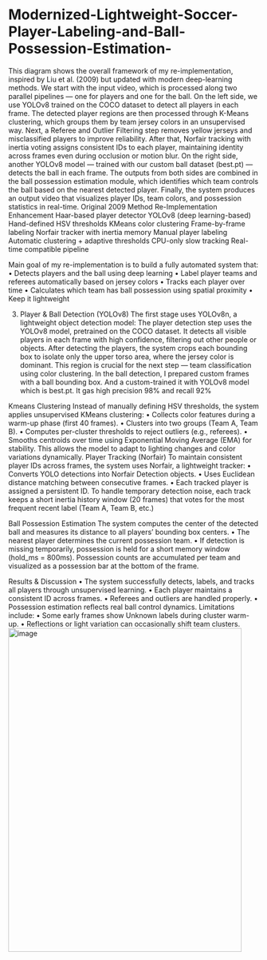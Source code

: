 # Modernized-Lightweight-Soccer-Player-Labeling-and-Ball-Possession-Estimation-


This diagram shows the overall framework of my re-implementation, inspired by Liu et al. (2009) but updated with modern deep-learning methods.
We start with the input video, which is processed along two parallel pipelines — one for players and one for the ball.
On the left side, we use YOLOv8 trained on the COCO dataset to detect all players in each frame.
The detected player regions are then processed through K-Means clustering, which groups them by team jersey colors in an unsupervised way.
Next, a Referee and Outlier Filtering step removes yellow jerseys and misclassified players to improve reliability.
After that, Norfair tracking with inertia voting assigns consistent IDs to each player, maintaining identity across frames even during occlusion or motion blur.
On the right side, another YOLOv8 model — trained with our custom ball dataset (best.pt) — detects the ball in each frame.
The outputs from both sides are combined in the ball possession estimation module, which identifies which team controls the ball based on the nearest detected player.
Finally, the system produces an output video that visualizes player IDs, team colors, and possession statistics in real-time.
Original 2009 Method	Re-Implementation Enhancement
Haar-based player detector	YOLOv8 (deep learning-based)
Hand-defined HSV thresholds	KMeans color clustering
Frame-by-frame labeling	Norfair tracker with inertia memory
Manual player labeling	Automatic clustering + adaptive thresholds
CPU-only slow tracking	Real-time compatible pipeline


Main goal of my re-implementation is to build a fully automated system that:
•	Detects players and the ball using deep learning 
•	Label player teams and referees automatically based on jersey colors
•	Tracks each player over time
•	Calculates which team has ball possession using spatial proximity
•	Keep it lightweight

3. Player & Ball Detection (YOLOv8)
The first stage uses YOLOv8n, a lightweight object detection model:
The player detection step uses the YOLOv8 model, pretrained on the COCO dataset.
It detects all visible players in each frame with high confidence, filtering out other people or objects. After detecting the players, the system crops each bounding box to isolate only the upper torso area, where the jersey color is dominant.
This region is crucial for the next step — team classification using color clustering.
In the ball detection, I prepared custom frames with a ball bounding box. And a custom-trained it with YOLOv8 model which is best.pt. It gas high precision 98% and recall 92%

Kmeans Clustering 
Instead of manually defining HSV thresholds, the system applies unsupervised KMeans clustering:
•	Collects color features during a warm-up phase (first 40 frames).
•	Clusters into two groups (Team A, Team B).
•	Computes per-cluster thresholds to reject outliers (e.g., referees).
•	Smooths centroids over time using Exponential Moving Average (EMA) for stability.
This allows the model to adapt to lighting changes and color variations dynamically.
Player Tracking (Norfair)
To maintain consistent player IDs across frames, the system uses Norfair, a lightweight tracker:
•	Converts YOLO detections into Norfair Detection objects.
•	Uses Euclidean distance matching between consecutive frames.
•	Each tracked player is assigned a persistent ID.
To handle temporary detection noise, each track keeps a short inertia history window (20 frames) that votes for the most frequent recent label (Team A, Team B, etc.)



Ball Possession Estimation
The system computes the center of the detected ball and measures its distance to all players’ bounding box centers.
•	The nearest player determines the current possession team.
•	If detection is missing temporarily, possession is held for a short memory window (hold_ms = 800ms).
Possession counts are accumulated per team and visualized as a possession bar at the bottom of the frame.

Results & Discussion
•	The system successfully detects, labels, and tracks all players through unsupervised learning.
•	Each player maintains a consistent ID across frames.
•	Referees and outliers are handled properly.
•	Possession estimation reflects real ball control dynamics.
Limitations include:
•	Some early frames show Unknown labels during cluster warm-up.
•	Reflections or light variation can occasionally shift team clusters.
<img width="468" height="648" alt="image" src="https://github.com/user-attachments/assets/6011f93c-0073-4218-958a-72e4b1cf3725" />
